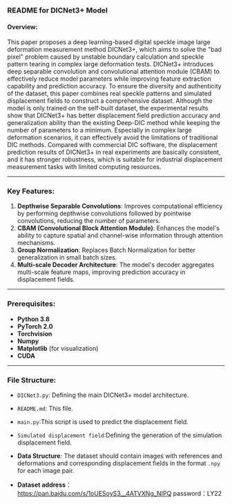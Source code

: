 ### README for DICNet3+ Model

#### Overview:

This paper proposes a deep learning-based digital speckle image large deformation measurement method DICNet3+, which aims to solve the "bad pixel" problem caused by unstable boundary calculation and speckle pattern tearing in complex large deformation tests. DICNet3+ introduces deep separable convolution and convolutional attention module (CBAM) to effectively reduce model parameters while improving feature extraction capability and prediction accuracy. To ensure the diversity and authenticity of the dataset, this paper combines real speckle patterns and simulated displacement fields to construct a comprehensive dataset. Although the model is only trained on the self-built dataset, the experimental results show that DICNet3+ has better displacement field prediction accuracy and generalization ability than the existing Deep-DIC method while keeping the number of parameters to a minimum. Especially in complex large deformation scenarios, it can effectively avoid the limitations of traditional DIC methods. Compared with commercial DIC software, the displacement prediction results of DICNet3+ in real experiments are basically consistent, and it has stronger robustness, which is suitable for industrial displacement measurement tasks with limited computing resources.

------

### Key Features:

1. **Depthwise Separable Convolutions**: Improves computational efficiency by performing depthwise convolutions followed by pointwise convolutions, reducing the number of parameters.
2. **CBAM (Convolutional Block Attention Module)**: Enhances the model's ability to capture spatial and channel-wise information through attention mechanisms.
3. **Group Normalization**: Replaces Batch Normalization for better generalization in small batch sizes.
4. **Multi-scale Decoder Architecture**: The model's decoder aggregates multi-scale feature maps, improving prediction accuracy in displacement fields.

------

### Prerequisites:

- **Python 3.8**
- **PyTorch 2.0**
- **Torchvision**
- **Numpy**
- **Matplotlib** (for visualization)
- **CUDA**

------

### File Structure:

- `DICNet3.py`: Defining the main DICNet3+ model architecture.

- `README.md`: This file.

- `main.py`:This script is used to predict the displacement field.

- `Simulated displacement field`:Defining the generation of the simulation displacement field.

- **Data Structure**: The dataset should contain images with references and deformations and corresponding displacement fields in the format `.npy` for each image pair.

- **Dataset address**：https://pan.baidu.com/s/1oUESoyS3__4ATVXNg_NIPQ  password：LY22

